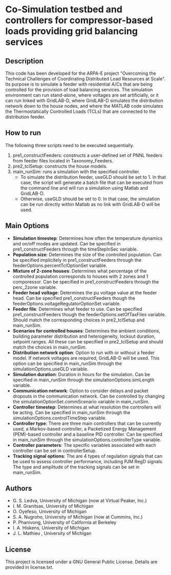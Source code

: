 # Co-Simulation testbed and controllers for compressor-based loads providing grid balancing services

## Description

This code has been developed for the ARPA-E project "Overcoming the Technical Challenges of Coordinating Distributed Load Resources at Scale". 
Its purpose is to simulate a feeder with residential A/Cs that are being controlled for the provision of load balancing services.
The simulation environment can run stand-alone, where voltages are set artificially, or it can run linked with GridLAB-D, where GridLAB-D simulates 
the distribution network down to the house nodes, and where the MATLAB code simulates the Thermostatically Controlled Loads (TCLs) that are connected to the distribution feeder. 

## How to run

The following three scripts need to be executed sequentially. 
1. pre1_constructFeeders: constructs a user-defined set of PNNL feeders from feeder files located in Taxonomy_Feeders.
2. pre2_tclSetup: constructs the house models.
3. main_runSim: runs a simulation with the specified controller.
	* To simulate the distribution feeder, useGLD should be set to 1. In that case, the script will generate a batch file that can be executed from the command line and will run a simulation using Matlab and GridLAB-D.
	* Otherwise, useGLD should be set to 0. In that case, the simulation can be run directly within Matlab as no link with GridLAB-D will be used.

## Main Options

* **Simulation timestep**: Determines how often the temperature dynamics and on/off modes are updated. Can be specified in pre1_constructFeeders through the timeStepInSec variable.
* **Population size**: Determines the size of the controlled population. Can be specified implicitely in pre1_constructFeeders through the feederOptions.percentTclOptionSet variable.
* **Mixture of 2-zone houses**: Determines what percentage of the controlled population corresponds to houses with 2 zones and 1 comporessor. Can be specified in pre1_constructFeeders through the perc_2zone variable.
* **Feeder head voltage**: Determines the pu voltage value at the feeder head. Can be specified pre1_constructFeeders though the feederOptions.voltageRegulatorOptionSet variable.
* **Feeder file**: Determines what feeder to use. Can be specified pre1_constructFeeders though the feederOptions.setOfTaxFiles variable. Should match the corresponding choices in pre2_tclSetup and main_runSim.
* **Scenarios for controlled houses**: Determines the ambient conditions, building parameter distribution and heterogeneity, lockout duration, setpoint ranges. All these can be specified in pre2_tclSetup and should match the choices in main_runSim.
* **Distribution network option**: Option to run with or without a feeder model. If network voltages are required, GridLAB-D will be used. This option can be specified in main_runSim through the simulationOptions.useGLD variable.
* **Simulation duration**: Duration in hours for the simulation. Can be specified in main_runSim through the simulationOptions.simLength variable.
* **Communication network**: Option to consider delays and packet dropouts in the communication network. Can be controlled by changing the simulationOptionSet.commScenario variable in main_runSim.
* **Controller timestep**: Determines at what resolution the controllers will be acting. Can be specified in main_runSim through the simulationOptions.controlTimeStep variable.
* **Controller type**: There are three main controllers that can be currently used, a Markov-based controller, a Packetized Energy Management (PEM)-based controller and a baseline PID controller. Can be specified in main_runSim through the simulationOptions.controllerType variable.
* **Controller parameters**: The specific variables associated with each controller can be set in controllerSetup.
* **Tracking signal options**: The are 4 types of regulation signals that can be used to assess controller performance, including PJM RegD signals. The type and amplitude of the tracking signals can be set in main_runSim.

## Authors
* G. S. Ledva, University of Michigan (now at Virtual Peaker, Inc.)
* I. M. Granitsas, University of Michigan
* O. Oyefeso, University of Michigan
* S. A. Nugroho, University of Michigan (now at Cummins, Inc.)
* P. Phanivong, University of California at Berkeley
* I. A. Hiskens, University of Michigan
* J. L. Mathieu , University of Michigan

## License
This project is licensed under a GNU General Public License. Details are provided in license.txt.
